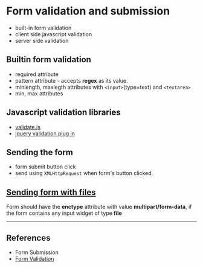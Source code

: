 # Form validation and submission

* built-in form validation
* client side javascript validation
* server side validation

## Builtin form validation

* required attribute
* pattern attribute - accepts **regex** as its value.
* minlength, maxlegth attributes with `<input>`(type=text) and `<textarea>`
* min, max attributes


## Javascript validation libraries
* [validate.js](http://rickharrison.github.com/validate.js/)
* [jquery validation plug in ](http://bassistance.de/jquery-plugins/jquery-plugin-validation/)

## Sending the form

* form submit button click
* send using `XMLHttpRequest` when form's button clicked.

## [Sending form with files](https://developer.mozilla.org/en-US/docs/Learn/HTML/Forms/Sending_and_retrieving_form_data#A_special_case_sending_files)
Form should have the **enctype** attribute with value **multipart/form-data**, if the form contains any input widget of type **file**

---

## References
*  Form Submission
*  [Form Validation](https://developer.mozilla.org/en-US/docs/Learn/HTML/Forms/Form_validation)